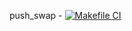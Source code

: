 push_swap - [![Makefile CI](https://github.com/WOLFIE-OG/push_swap/actions/workflows/workflow.yml/badge.svg)](https://github.com/WOLFIE-OG/push_swap/actions/workflows/workflow.yml)
